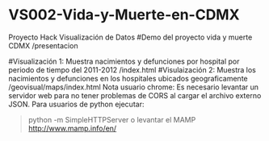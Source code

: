 # VS002-Vida-y-Muerte-en-CDMX
Proyecto Hack Visualización de Datos
#Demo del proyecto vida y muerte CDMX
/presentacion

#Visualización 1: Muestra nacimientos y defunciones por hospital por periodo de tiempo del 2011-2012 
/index.html
#Visulaización 2: Muestra los nacimientos y defunciones en los hospitales ubicados geograficamente
/geovisual/maps/index.html
Nota usuario chrome: Es necesario levantar un servidor web para no tener problemas de CORS al cargar el archivo externo JSON.
Para usuarios de python ejecutar: 
> python -m SimpleHTTPServer
o levantar el MAMP http://www.mamp.info/en/

